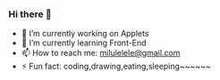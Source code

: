 ### Hi there 👋

<!--
**Pheanake/Pheanake** is a ✨ _special_ ✨ repository because its `README.md` (this file) appears on your GitHub profile.
-->

- 🔭 I’m currently working on Applets
- 🌱 I’m currently learning Front-End
- 📫 How to reach me: milulelele@gmail.com
- ⚡ Fun fact: coding,drawing,eating,sleeping~~~~~~

